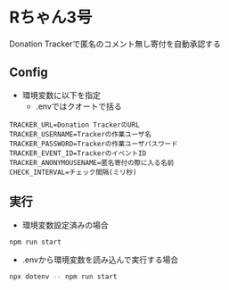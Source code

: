 # Rちゃん3号

Donation Trackerで匿名のコメント無し寄付を自動承認する

## Config

- 環境変数に以下を指定
  - .envではクオートで括る

```
TRACKER_URL=Donation TrackerのURL
TRACKER_USERNAME=Trackerの作業ユーザ名
TRACKER_PASSWORD=Trackerの作業ユーザパスワード
TRACKER_EVENT_ID=TrackerのイベントID
TRACKER_ANONYMOUSENAME=匿名寄付の際に入る名前
CHECK_INTERVAL=チェック間隔(ミリ秒)
```

## 実行

- 環境変数設定済みの場合

```bash
npm run start
```

- .envから環境変数を読み込んで実行する場合

```bash
npx dotenv -- npm run start
```
